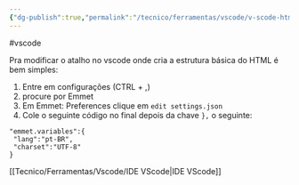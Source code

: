 ```yaml
---
{"dg-publish":true,"permalink":"/tecnico/ferramentas/vscode/v-scode-html-com-pt-br/","metatags":{"description":"modificar o atalho no vscode onde cria a estrutura básica do HTML"},"noteIcon":1,"updated":"2025-07-26T20:16:29.838-03:00"}
---
```


#vscode

Pra modificar o atalho no vscode onde cria a estrutura básica do HTML é bem simples:

1. Entre em configurações (CTRL + ,) 
2. procure por Emmet
3. Em Emmet: Preferences clique em `edit settings.json`
4. Cole o seguinte código no final depois da chave `},` o seguinte:

```
"emmet.variables":{
 "lang":"pt-BR",
 "charset":"UTF-8"
}
```

[[Tecnico/Ferramentas/Vscode/IDE VScode\|IDE VScode]]
